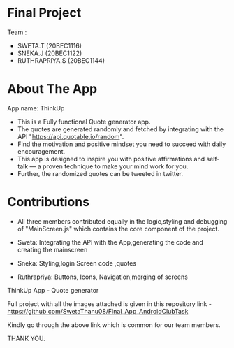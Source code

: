 # Final Project



Team :
- SWETA.T (20BEC1116)
- SNEKA.J (20BEC1122)
- RUTHRAPRIYA.S (20BEC1144)



<h1>About The App</h1>



App name: ThinkUp



- This is a Fully functional Quote generator app.
- The quotes are generated randomly and fetched by integrating with the API "https://api.quotable.io/random".
- Find the motivation and positive mindset you need to succeed with daily encouragement.
- This app is designed to inspire you with positive affirmations and self-talk — a proven technique to make your mind work for you.
- Further, the randomized quotes can be tweeted in twitter.



<h1> Contributions </h1>

- All three members contributed equally in the logic,styling and debugging of "MainScreen.js" which contains the core component of the project.



- Sweta: Integrating the API with the App,generating the code and creating the mainscreen
- Sneka: Styling,login Screen code ,quotes
- Ruthrapriya: Buttons, Icons, Navigation,merging of screens



 ThinkUp App - Quote generator

Full project with all the images attached is given in this repository link - https://github.com/SwetaThanu08/Final_App_AndroidClubTask

Kindly go through the above link which is common for our team members.

THANK YOU.
